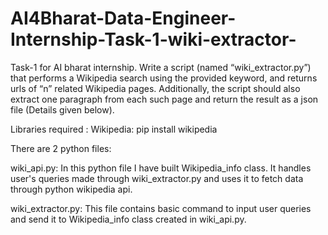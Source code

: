 # AI4Bharat-Data-Engineer-Internship-Task-1-wiki-extractor-
Task-1 for AI bharat internship.  Write a script (named “wiki_extractor.py”) that performs a Wikipedia search using the provided keyword, and returns urls of “n” related Wikipedia pages. Additionally, the script should also extract one paragraph from each such page and return the result as a json file (Details given below).


Libraries required :
Wikipedia: pip install wikipedia

There are 2 python files:

wiki_api.py: In this python file I have built Wikipedia_info class. It handles user's queries made through wiki_extractor.py and uses it to fetch data through python wikipedia api.

wiki_extractor.py: This file contains basic command to input user queries and send it to Wikipedia_info class created in wiki_api.py.
